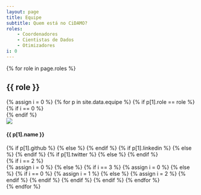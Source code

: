```yaml
---
layout: page
title: Equipe
subtitle: Quem está no CiDAMO?
roles:
    - Coordenadores
    - Cientistas de Dados
    - Otimizadores
i: 0
---
```


{% for role in page.roles %}
<h2> {{ role }} </h2>
<div class="row">
   {% assign i = 0 %}
   {% for p in site.data.equipe %}
      {% if p[1].role == role %}
         {% if i == 0 %}
<div class="row">
         {% endif %}
<div class="col-xs-12 col-md-6 col-lg-4">
   <div class="card">
      <img class="img-responsive" src="{{ site.baseurl }}/equipe/{{ p[1].img }}">
      <div class="card-info">
         <h4>{{ p[1].name }}</h4>
         {% if p[1].github %}
            <a href="https://github.com/{{ p[1].github }}" class="fa fa-2x fa-github"></a>
         {% else %}
            <i class="fa fa-2x fa-github fa-gray"></i>
         {% endif %}
         {% if p[1].linkedin %}
            <a href="https://linkedin.com/in/{{ p[1].linkedin }}" class="fa fa-2x fa-linkedin"></a>
         {% else %}
            <i class="fa fa-2x fa-linkedin fa-gray"></i>
         {% endif %}
         {% if p[1].twitter %}
            <a href="https://twitter.com/{{ p[1].twitter }}" class="fa fa-2x fa-twitter"></a>
         {% else %}
            <i class="fa fa-2x fa-twitter fa-gray"></i>
         {% endif %}
      </div>
   </div>
</div>
         {% if i == 2 %}
</div>
            {% assign i = 0 %}
         {% else %}
            {% if i == 3 %}
               {% assign i = 0 %}
            {% else %}
               {% if i == 0 %}
                  {% assign i = 1 %}
               {% else %}
                  {% assign i = 2 %}
               {% endif %}
            {% endif %}
         {% endif %}
      {% endif %}
   {% endfor %}
</div>
{% endfor %}